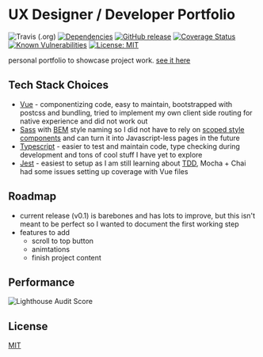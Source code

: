 # UX Designer / Developer Portfolio
![Travis (.org)](https://img.shields.io/travis/justinhodev/portfolio.svg)
[![Dependencies](http://img.shields.io/david/justinhodev/portfolio.svg)](https://david-dm.org/justinhodev/portfolio)
[![GitHub release](https://img.shields.io/github/release/justinhodev/portfolio.svg)](https://github.com/justinhodev/portfolio/releases)
[![Coverage Status](https://coveralls.io/repos/github/justinhodev/portfolio/badge.svg?branch=master)](https://coveralls.io/github/justinhodev/portfolio?branch=master)
[![Known Vulnerabilities](https://snyk.io/test/github/justinhodev/portfolio/badge.svg)](https://snyk.io/test/github/justinhodev/portfolio)
[![License: MIT](https://img.shields.io/badge/License-MIT-yellow.svg)](https://github.com/justinhodev/portfolio/blob/master/LICENSE)

personal portfolio to showcase project work. [see it here](justinho.studio)

## Tech Stack Choices
- [Vue](https://vuejs.org/) - componentizing code, easy to maintain, bootstrapped with postcss and bundling, tried to implement my own client side routing for native experience and did not work out
- [Sass](https://sass-lang.com/) with [BEM](http://getbem.com/) style naming so I did not have to rely on [scoped style components](https://vue-loader.vuejs.org/guide/scoped-css.html) and can turn it into Javascript-less pages in the future
- [Typescript](https://www.typescriptlang.org/) - easier to test and maintain code, type checking during development and tons of cool stuff I have yet to explore
- [Jest](https://jestjs.io/) - easiest to setup as I am still learning about [TDD](https://en.wikipedia.org/wiki/Test-driven_development), Mocha + Chai had some issues setting up coverage with Vue files

## Roadmap
- current release (v0.1) is barebones and has lots to improve, but this isn't meant to be perfect so I wanted to document the first working step
- features to add
  - scroll to top button
  - animtations
  - finish project content
  
## Performance
![Lighthouse Audit Score](https://www.dropbox.com/s/rd96blbe9quqaap/portfolio-audit-v0.1.png?raw=1)

## License
[MIT](https://github.com/justinhodev/portfolio/blob/master/LICENSE)
